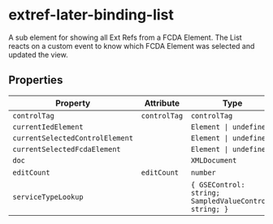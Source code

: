 # extref-later-binding-list

A sub element for showing all Ext Refs from a FCDA Element.
The List reacts on a custom event to know which FCDA Element was selected and updated the view.

## Properties

| Property                        | Attribute    | Type                                             | Default                                          |
|---------------------------------|--------------|--------------------------------------------------|--------------------------------------------------|
| `controlTag`                    | `controlTag` | `controlTag`                                     |                                                  |
| `currentIedElement`             |              | `Element \| undefined`                           |                                                  |
| `currentSelectedControlElement` |              | `Element \| undefined`                           |                                                  |
| `currentSelectedFcdaElement`    |              | `Element \| undefined`                           |                                                  |
| `doc`                           |              | `XMLDocument`                                    |                                                  |
| `editCount`                     | `editCount`  | `number`                                         | -1                                               |
| `serviceTypeLookup`             |              | `{ GSEControl: string; SampledValueControl: string; }` | {"GSEControl":"GOOSE","SampledValueControl":"SMV"} |
